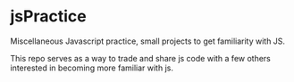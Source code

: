 # jsPractice
Miscellaneous Javascript practice, small projects to get familiarity with JS.

This repo serves as a way to trade and share js code with a few others interested in becoming more familiar with js.

